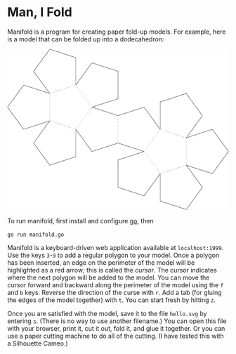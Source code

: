 # Man, I Fold

Manifold is a program for creating paper fold-up models.  For example,
here is a model that can be folded up into a dodecahedron:

![Dodecahedron](dodecahedron.png)

To run manifold, first install and configure [go](http://golang.org/),
then

    go run manifold.go

Manifold is a keyboard-driven web application available at
`localhost:1999`.  Use the keys `3`-`9` to add a regular polygon to
your model.  Once a polygon has been inserted, an edge on the
perimeter of the model will be highlighted as a red arrow; this is
called the *cursor*.  The cursor indicates where the next polygon will
be added to the model.  You can move the cursor forward and backward
along the perimeter of the model using the `f` and `b` keys.  Reverse
the direction of the curse with `r`.  Add a tab (for gluing the edges
of the model together) with `t`.  You can start fresh by hitting `z`.

Once you are satisfied with the model, save it to the file `hello.svg`
by entering `s`.  (There is no way to use another filename.)  You can
open this file with your browser, print it, cut it out, fold it, and
glue it together.  Or you can use a paper cutting machine to do all of
the cutting.  (I have tested this with a Silhouette Cameo.)


